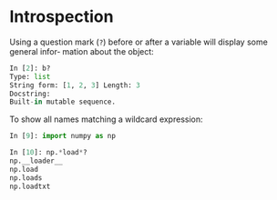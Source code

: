 # Introspection

Using a question mark (`?`) before or after a variable will display some general infor‐ mation about the object:
```py
In [2]: b?
Type: list
String form: [1, 2, 3] Length: 3
Docstring:
Built-in mutable sequence.
```

To show all names matching a wildcard expression:
```py
In [9]: import numpy as np

In [10]: np.*load*?
np.__loader__
np.load
np.loads
np.loadtxt
```
